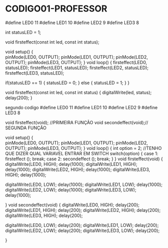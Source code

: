 # CODIGO01-PROFESSOR
#define LED0 11
#define LED1 10
#define LED2 9
#define LED3 8

int statusLED = 1;

void firsteffect(const int led, const int status);


void setup()
{    
  pinMode(LED0, OUTPUT);
  pinMode(LED1, OUTPUT);
  pinMode(LED2, OUTPUT);
  pinMode(LED3, OUTPUT);
}
void loop()
{
  firsteffect(LED0, statusLED);
  firsteffect(LED1, statusLED);
  firsteffect(LED2, statusLED);
  firsteffect(LED3, statusLED);
  
  if(statusLED == 1)
  {
    statusLED = 0;
  }
  else
  {
    statusLED = 1;
  }
}

void firsteffect(const int led, const int status)
{
  digitalWrite(led, status);
  delay(200);
}
  




segundo codigo
#define LED0 11
#define LED1 10
#define LED2 9
#define LED3 8

void firsteffect(void); //PRIMEIRA FUNÇÃO
void secondeffect(void);// SEGUNDA FUNÇÃO


void setup()
{    
  pinMode(LED0, OUTPUT);
  pinMode(LED1, OUTPUT);
  pinMode(LED2, OUTPUT);
  pinMode(LED3, OUTPUT);
}
void loop()
{
  int option = 2; //TENHO QUE DIZER QUAL VARIAVEL ENTRAR EM SWITCH
  switch(option) 
  {
  case 1:
    firsteffect ();
  break;
  case 2:
    secondeffect ();
  break;
  } 
}
void firsteffect(void)
{
  digitalWrite(LED0, HIGH);
  delay(1000);
  digitalWrite(LED1, HIGH);
  delay(1000);
  digitalWrite(LED2, HIGH);
  delay(1000);
  digitalWrite(LED3, HIGH);
  delay(1000);
  
  digitalWrite(LED0, LOW);
  delay(1000);
  digitalWrite(LED1, LOW);
  delay(1000);
  digitalWrite(LED2, LOW);
  delay(1000);
  digitalWrite(LED3, LOW);
  delay(1000);
  
}
void secondeffect(void)
{
   digitalWrite(LED0, HIGH);
  delay(200);
  digitalWrite(LED1, HIGH);
  delay(200);
  digitalWrite(LED2, HIGH);
  delay(200);
  digitalWrite(LED3, HIGH);
  delay(200);
  
  digitalWrite(LED0, LOW);
  delay(200);
  digitalWrite(LED1, LOW);
  delay(200);
  digitalWrite(LED2, LOW);
  delay(200);
  digitalWrite(LED3, LOW);
  delay(200);
  
}
  
  
